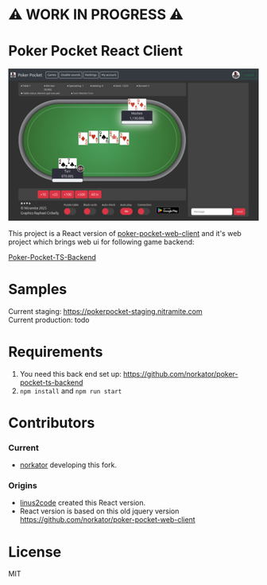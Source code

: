 # ⚠️ WORK  IN PROGRESS ⚠️

# Poker Pocket React Client

![poker_pocket_front_page](./images/table.png)

This project is a React version of [poker-pocket-web-client](https://github.com/norkator/poker-pocket-web-client) and
it's web project which brings web ui for following game backend:

[Poker-Pocket-TS-Backend](https://github.com/norkator/poker-pocket-ts-backend)


Samples
============

Current staging: https://pokerpocket-staging.nitramite.com  
Current production: todo


Requirements
============

1. You need this back end set up: https://github.com/norkator/poker-pocket-ts-backend
2. `npm install` and `npm run start`

Contributors
============

### Current

* [norkator](https://github.com/norkator) developing this fork.

### Origins

* [linus2code](https://github.com/linus2code) created this React version.
* React version is based on this old jquery version https://github.com/norkator/poker-pocket-web-client

License
============
MIT
